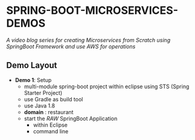 # SPRING-BOOT-MICROSERVICES-DEMOS
*A video blog series for creating Microservices from Scratch using SpringBoot Framework and use AWS for operations*
## Demo Layout
- **Demo 1**: Setup
  - multi-module spring-boot project within eclipse using STS (Spring Starter Project)
  - use Gradle as build tool
  - use Java 1.8
  - **domain** : restaurant
  - start the *RAW* SpringBoot Application
    - within Eclipse
    - command line
